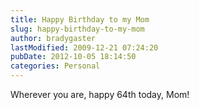 ```yaml
---
title: Happy Birthday to my Mom
slug: happy-birthday-to-my-mom
author: bradygaster
lastModified: 2009-12-21 07:24:20
pubDate: 2012-10-05 18:14:50
categories: Personal
---
```


Wherever you are, happy 64th today, Mom!
